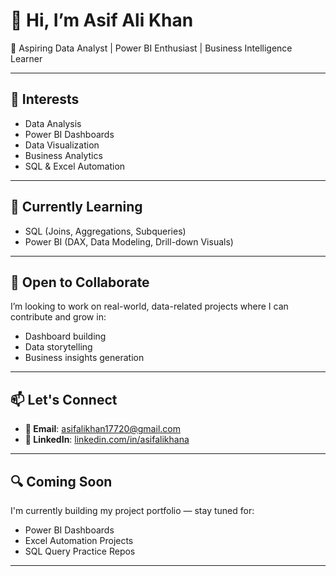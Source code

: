 # 👋 Hi, I’m Asif Ali Khan

🎯 Aspiring Data Analyst | Power BI Enthusiast | Business Intelligence Learner

---

## 👀 Interests
- Data Analysis  
- Power BI Dashboards  
- Data Visualization  
- Business Analytics  
- SQL & Excel Automation  

---

## 🌱 Currently Learning
- SQL (Joins, Aggregations, Subqueries)
- Power BI (DAX, Data Modeling, Drill-down Visuals)

---

## 🤝 Open to Collaborate
I’m looking to work on real-world, data-related projects where I can contribute and grow in:
- Dashboard building
- Data storytelling
- Business insights generation

---

## 📫 Let's Connect
- **📧 Email**: asifalikhan17720@gmail.com  
- **🔗 LinkedIn**: [linkedin.com/in/asifalikhana](https://www.linkedin.com/in/asifalikhana)

---

## 🔍 Coming Soon
I'm currently building my project portfolio — stay tuned for:
- Power BI Dashboards  
- Excel Automation Projects  
- SQL Query Practice Repos  

---
